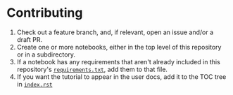 # Contributing

1. Check out a feature branch, and, if relevant, open an issue and/or a draft PR.
1. Create one or more notebooks, either in the top level of this repository or in a subdirectory.
1. If a notebook has any requirements that aren't already included in this repository's [`requirements.txt`](./requirements.txt), add them to that file.
1. If you want the tutorial to appear in the user docs, add it to the TOC tree in [`index.rst`](./index.rst)
